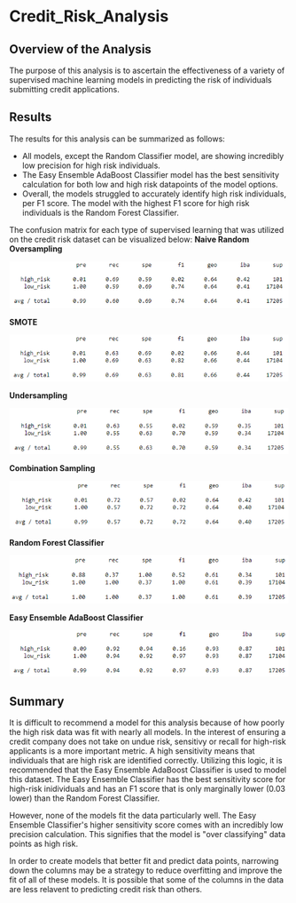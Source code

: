 # Credit_Risk_Analysis

## Overview of the Analysis
The purpose of this analysis is to ascertain the effectiveness of a variety of supervised machine learning models in predicting the risk of individuals submitting credit applications. 

## Results
The results for this analysis can be summarized as follows: 
- All models, except the Random Classifier model, are showing incredibly low precision for high risk individuals.
- The Easy Ensemble AdaBoost Classifier model has the best sensitivity calculation for both low and high risk datapoints of the model options. 
- Overall, the models struggled to accurately identify high risk individuals, per F1 score. The model with the highest F1 score for high risk individuals is the Random Forest Classifier. 

The confusion matrix for each type of supervised learning that was utilized on the credit risk dataset can be visualized below: 
**Naive Random Oversampling**

![naive_random_oversampling](data_snapshots/naive_random_oversampling.png)

**SMOTE**

![SMOTE](data_snapshots/SMOTE.png)

**Undersampling**

![undersampling](data_snapshots/undersampling.png)

**Combination Sampling** 

![combination_sampling](data_snapshots/combination_sampling.png)

**Random Forest Classifier**

![random_forest_classifier](data_snapshots/random_forest_classifier.png)

**Easy Ensemble AdaBoost Classifier**

![easy_ensemble_classifier](data_snapshots/easy_ensemble_classifier.png)

## Summary
It is difficult to recommend a model for this analysis because of how poorly the high risk data was fit with nearly all models. In the interest of ensuring a credit company does not take on undue risk, sensitivy or recall for high-risk applicants is a more important metric. A high sensitivity means that individuals that are high risk are identified correctly. Utilizing this logic, it is recommended that the Easy Ensemble AdaBoost Classifier is used to model this dataset. The Easy Ensemble Classifier has the best sensitivity score for high-risk inidividuals and has an F1 score that is only marginally lower (0.03 lower) than the Random Forest Classifier. 

However, none of the models fit the data particularly well. The Easy Ensemble Classifier's higher sensitivity score comes with an incredibly low precision calculation. This signifies that the model is "over classifying" data points as high risk.

In order to create models that better fit and predict data points, narrowing down the columns may be a strategy to reduce overfitting and improve the fit of all of these models. It is possible that some of the columns in the data are less relavent to predicting credit risk than others.  
